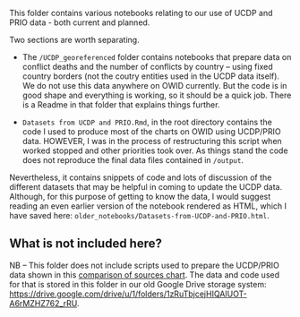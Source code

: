 This folder contains various notebooks relating to our use of UCDP and PRIO data - both current and planned.

Two sections are worth separating.

- The `/UCDP_georeferenced` folder contains notebooks that prepare data on conflict deaths and the number of conflicts by country – using fixed country borders (not the coutry entities used in the UCDP data itself). We do not use this data anywhere on OWID currently. But the code is in good shape and everything is working, so it should be a quick job. There is a Readme in that folder that explains things further.

- `Datasets from UCDP and PRIO.Rmd`, in the root directory contains the code I used to produce most of the charts on OWID using UCDP/PRIO data. HOWEVER, I was in the process of restructuring this script when worked stopped and other priorities took over. As things stand the code does not reproduce the final data files contained in `/output`.

Nevertheless, it contains snippets of code and lots of discussion of the different datasets that may be helpful in coming to update the UCDP data. Although, for this purpose of getting to know the data, I would suggest reading an even earlier version of the notebook rendered as HTML, which I have saved here: `older_notebooks/Datasets-from-UCDP-and-PRIO.html`. 

## What is not included here?
NB – This folder does not include scripts used to prepare the UCDP/PRIO data shown in this [comparison of sources chart](https://ourworldindata.org/grapher/conflict-deaths-per-100000-world-various-sources). The data and code used for that is stored in this folder in our old Google Drive storage system: https://drive.google.com/drive/u/1/folders/1zRuTbjcejHIQAIUOT-A6rMZHZ762_rRU.
